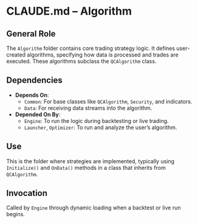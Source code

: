 # CLAUDE.md – Algorithm

## General Role
The `Algorithm` folder contains core trading strategy logic. It defines user-created algorithms, specifying how data is processed and trades are executed. These algorithms subclass the `QCAlgorithm` class.

## Dependencies
- **Depends On**: 
  - `Common`: For base classes like `QCAlgorithm`, `Security`, and indicators.
  - `Data`: For receiving data streams into the algorithm.
- **Depended On By**:
  - `Engine`: To run the logic during backtesting or live trading.
  - `Launcher`, `Optimizer`: To run and analyze the user’s algorithm.

## Use
This is the folder where strategies are implemented, typically using `Initialize()` and `OnData()` methods in a class that inherits from `QCAlgorithm`.

## Invocation
Called by `Engine` through dynamic loading when a backtest or live run begins.
